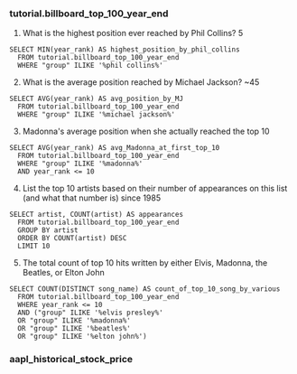 ### tutorial.billboard_top_100_year_end

1. What is the highest position ever reached by Phil Collins?
5

  ```
  SELECT MIN(year_rank) AS highest_position_by_phil_collins
    FROM tutorial.billboard_top_100_year_end
    WHERE "group" ILIKE '%phil collins%'
  ```

2. What is the average position reached by Michael Jackson?
~45

  ```
  SELECT AVG(year_rank) AS avg_position_by_MJ
    FROM tutorial.billboard_top_100_year_end
    WHERE "group" ILIKE '%michael jackson%'
  ```

3. Madonna's average position when she actually reached the top 10

  ```
  SELECT AVG(year_rank) AS avg_Madonna_at_first_top_10
    FROM tutorial.billboard_top_100_year_end
    WHERE "group" ILIKE '%madonna%'
    AND year_rank <= 10
  ```

4. List the top 10 artists based on their number of appearances on this list (and what that number is) since 1985

  ```
  SELECT artist, COUNT(artist) AS appearances
    FROM tutorial.billboard_top_100_year_end
    GROUP BY artist
    ORDER BY COUNT(artist) DESC
    LIMIT 10
  ```

5. The total count of top 10 hits written by either Elvis, Madonna, the Beatles, or Elton John

  ```
  SELECT COUNT(DISTINCT song_name) AS count_of_top_10_song_by_various
    FROM tutorial.billboard_top_100_year_end
    WHERE year_rank <= 10
    AND ("group" ILIKE '%elvis presley%'
    OR "group" ILIKE '%madonna%'
    OR "group" ILIKE '%beatles%'
    OR "group" ILIKE '%elton john%')
  ```

### aapl_historical_stock_price
